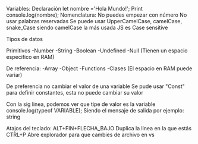 Variables:
Declaración
let nombre ='Hola Mundo!';
Print 
console.log(nombre);
Nomenclatura:
No puedes empezar con número
No usar palabras reservadas
Se puede usar UpperCamelCase, camelCase, snake_Case
siendo camelCase la más usada
JS es Case sensitive

Tipos de datos 

Primitivos
-Number 
-String
-Boolean
-Undefined
-Null
(Tienen un espacio especifico en RAM)

De referencia:
-Array
-Object
-Functions
-Clases
(El espacio en RAM puede variar)

De preferencia no cambiar el valor de una variable
Se pude usar "Const" para definir constantes, esta no puede cambiar su valor

Con la sig linea, podemos ver que tipe de valor es la variable
console.log(typeof VARIABLE);
Siendo el mensaje de salida por ejemplo: string

Atajos del teclado: 
ALT+FIN+FLECHA_BAJO Duplica la linea en la que estás
CTRL+P Abre explorador para que cambies de archivo en vs
